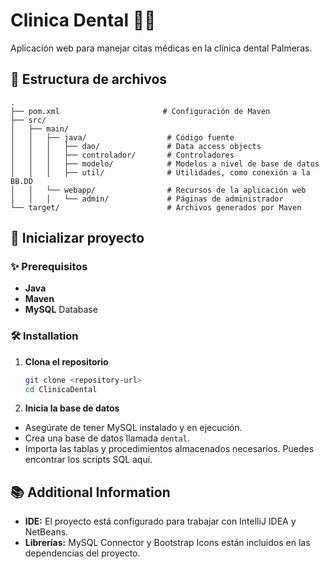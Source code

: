 # Clinica Dental 🦷🏥

Aplicación web para manejar citas médicas en la clínica dental Palmeras.

## 📂 Estructura de archivos

```
.
├── pom.xml                       # Configuración de Maven
├── src/
│   ├── main/
│   │   ├── java/                  # Código fuente
│   │   │   ├── dao/               # Data access objects
│   │   │   ├── controlador/       # Controladores
│   │   │   ├── modelo/            # Modelos a nivel de base de datos
│   │   │   ├── util/              # Utilidades, como conexión a la BB.DD
│   │   └── webapp/                # Recursos de la aplicación web
│   │   │   └── admin/             # Páginas de administrador
└── target/                        # Archivos generados por Maven
```

## 🚀 Inicializar proyecto

### ✨ Prerequisitos

- **Java**
- **Maven**
- **MySQL** Database

### 🛠️ Installation

1. **Clona el repositorio**

   ```sh
   git clone <repository-url>
   cd ClinicaDental
   ```

2. **Inicia la base de datos**

  - Asegúrate de tener MySQL instalado y en ejecución.
  - Crea una base de datos llamada `dental`.
  - Importa las tablas y procedimientos almacenados necesarios. Puedes encontrar los scripts SQL aquí.

## 📚 Additional Information

- **IDE:** El proyecto está configurado para trabajar con IntelliJ IDEA y NetBeans.
- **Librerías:** MySQL Connector y Bootstrap Icons están incluidos en las dependencias del proyecto.

